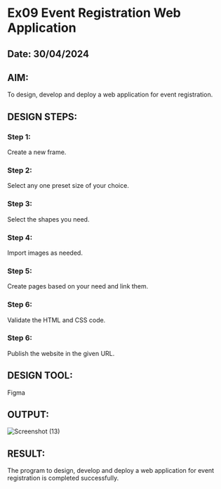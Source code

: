 # Ex09 Event Registration Web Application
## Date: 30/04/2024

## AIM:
To design, develop and deploy a web application for event registration.

## DESIGN STEPS:

### Step 1:
Create a new frame.

### Step 2:
Select any one preset size of your choice.

### Step 3:
Select the shapes you need.

### Step 4:
Import images as needed.

### Step 5:
Create pages based on your need and link them.

### Step 6:

Validate the HTML and CSS code.

### Step 6:

Publish the website in the given URL.

## DESIGN TOOL:
Figma

## OUTPUT:
![Screenshot (13)](https://github.com/Rahulvijay18/Figma/assets/158472939/d008eca1-9df4-4da6-ba99-811af2a2bac9)


## RESULT:
The program to design, develop and deploy a web application for event registration is completed successfully.
